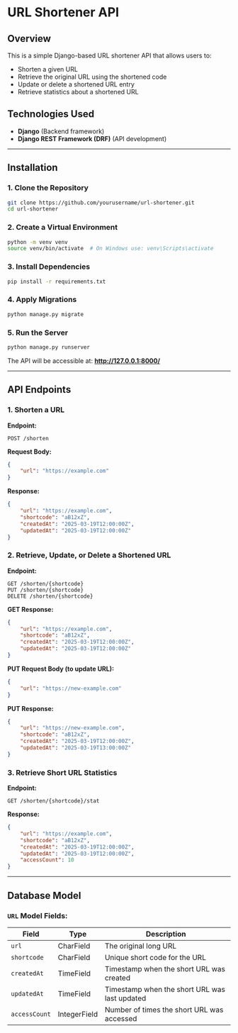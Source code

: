 # URL Shortener API

## Overview
This is a simple Django-based URL shortener API that allows users to:
- Shorten a given URL
- Retrieve the original URL using the shortened code
- Update or delete a shortened URL entry
- Retrieve statistics about a shortened URL

## Technologies Used
- **Django** (Backend framework)
- **Django REST Framework (DRF)** (API development)


---

## Installation
### 1. Clone the Repository
```sh
git clone https://github.com/yourusername/url-shortener.git
cd url-shortener
```

### 2. Create a Virtual Environment
```sh
python -m venv venv
source venv/bin/activate  # On Windows use: venv\Scripts\activate
```

### 3. Install Dependencies
```sh
pip install -r requirements.txt
```

### 4. Apply Migrations
```sh
python manage.py migrate
```

### 5. Run the Server
```sh
python manage.py runserver
```

The API will be accessible at: **http://127.0.0.1:8000/**

---

## API Endpoints

### 1. Shorten a URL
**Endpoint:**
```http
POST /shorten
```
**Request Body:**
```json
{
    "url": "https://example.com"
}
```
**Response:**
```json
{
    "url": "https://example.com",
    "shortcode": "aB12xZ",
    "createdAt": "2025-03-19T12:00:00Z",
    "updatedAt": "2025-03-19T12:00:00Z"
}
```

### 2. Retrieve, Update, or Delete a Shortened URL
**Endpoint:**
```http
GET /shorten/{shortcode}
PUT /shorten/{shortcode}
DELETE /shorten/{shortcode}
```
**GET Response:**
```json
{
    "url": "https://example.com",
    "shortcode": "aB12xZ",
    "createdAt": "2025-03-19T12:00:00Z",
    "updatedAt": "2025-03-19T12:00:00Z"
}
```

**PUT Request Body (to update URL):**
```json
{
    "url": "https://new-example.com"
}
```
**PUT Response:**
```json
{
    "url": "https://new-example.com",
    "shortcode": "aB12xZ",
    "createdAt": "2025-03-19T12:00:00Z",
    "updatedAt": "2025-03-19T13:00:00Z"
}
```

### 3. Retrieve Short URL Statistics
**Endpoint:**
```http
GET /shorten/{shortcode}/stat
```
**Response:**
```json
{
    "url": "https://example.com",
    "shortcode": "aB12xZ",
    "createdAt": "2025-03-19T12:00:00Z",
    "updatedAt": "2025-03-19T12:00:00Z",
    "accessCount": 10
}
```

---

## Database Model
### `URL` Model Fields:
| Field         | Type         | Description |
|--------------|-------------|-------------|
| `url`        | CharField   | The original long URL |
| `shortcode`  | CharField   | Unique short code for the URL |
| `createdAt`  | TimeField   | Timestamp when the short URL was created |
| `updatedAt`  | TimeField   | Timestamp when the short URL was last updated |
| `accessCount`| IntegerField| Number of times the short URL was accessed |

